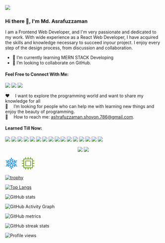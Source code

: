![](https://scontent.fdac99-1.fna.fbcdn.net/v/t39.30808-6/s960x960/259986917_726483308326026_7823771125857726523_n.jpg?_nc_cat=106&ccb=1-5&_nc_sid=e3f864&_nc_ohc=k0KF4QeZybAAX_D-wJ2&_nc_ht=scontent.fdac99-1.fna&oh=f253939f6dbd56f34dfc6c7c5eb74c3b&oe=619FE353)

### Hi there 👋, I'm Md. Asrafuzzaman

I am a Frontend Web Developer, and I'm very passionate and dedicated to my work.
With wide experience as a React Web Developer, I have acquired the skills and knowledge necessary to succeed inyour project. I enjoy every step of the design process, from discussion and collaboration.

- 🌱 I’m currently learning MERN STACK Developing
- 👯 I’m looking to collaborate on GitHub.

#### Feel Free to Connect With Me:
[<img src="https://img.shields.io/badge/Facebook-1877F2?style=for-the-badge&logo=facebook&logoColor=white" />](https://facebook.com/masuvon) [<img src="https://img.shields.io/badge/LinkedIn-0077B5?style=for-the-badge&logo=linkedin&logoColor=white" />](https://www.linkedin.com/in/eashovon/) [<img src="https://img.shields.io/badge/Gmail-D14836?style=for-the-badge&logo=gmail&logoColor=white" />](mailto:ashrafuzzaman.shovon.786@gmail.com)


:hearts: &emsp;I want to explore the programming world and want to share my knowledge for all <br/>
🤔 &emsp;I’m looking for people who can help me with learning new things and enjoy the beauty of programming.<br/>
:e-mail: &emsp;How to reach me: ashrafuzzaman.shovon.786@gmail.com.


#### Learned Till Now:
<img src="https://img.shields.io/badge/HTML5-E34F26?style=for-the-badge&logo=html5&logoColor=white" /> <img src="https://img.shields.io/badge/CSS3-1572B6?style=for-the-badge&logo=css3&logoColor=white" /> <img src="https://img.shields.io/badge/Bootstrap-563D7C?style=for-the-badge&logo=bootstrap&logoColor=white" /> <img src="https://img.shields.io/badge/Tailwind_CSS-38B2AC?style=for-the-badge&logo=tailwind-css&logoColor=white" /> <img src="https://img.shields.io/badge/JavaScript-323330?style=for-the-badge&logo=javascript&logoColor=F7DF1E" /> <img src="https://img.shields.io/badge/TypeScript-007ACC?style=for-the-badge&logo=typescript&logoColor=white" /> <img src="https://img.shields.io/badge/React-20232A?style=for-the-badge&logo=react&logoColor=61DAFB" /> <img src="https://img.shields.io/badge/Material--UI-0081CB?style=for-the-badge&logo=material-ui&logoColor=white" /> <img src="https://img.shields.io/badge/React_Router-CA4245?style=for-the-badge&logo=react-router&logoColor=white" /> <img src="https://img.shields.io/badge/firebase-ffca28?style=for-the-badge&logo=firebase&logoColor=black" /> <img src="https://img.shields.io/badge/Node.js-339933?style=for-the-badge&logo=nodedotjs&logoColor=white" /> <img src="https://img.shields.io/badge/Express.js-000000?style=for-the-badge&logo=express&logoColor=white" /> <img src="https://img.shields.io/badge/MongoDB-4EA94B?style=for-the-badge&logo=mongodb&logoColor=white" /> <img src="https://img.shields.io/badge/Heroku-430098?style=for-the-badge&logo=heroku&logoColor=white" /> <img src="https://img.shields.io/badge/Visual_Studio-5C2D91?style=for-the-badge&logo=visual%20studio&logoColor=white" /> <img src="https://img.shields.io/badge/Git-F05032?style=for-the-badge&logo=git&logoColor=white" />



<p align="center">
  <img src="https://github-readme-stats.vercel.app/api?username=eashovon-wd&show_icons=true&theme=tokyonight&line_height=52" />
  <img width="37.2%" src="https://github-readme-stats.vercel.app/api/top-langs/?username=eashovon-wd&count_private=true&theme=tokyonight&line_height=52" />
</p>



<a href='https://archiveprogram.github.com/'><img src='https://raw.githubusercontent.com/acervenky/animated-github-badges/master/assets/acbadge.gif' width='40' height='40'></a> <a href='https://docs.github.com/en/developers'><img src='https://raw.githubusercontent.com/acervenky/animated-github-badges/master/assets/devbadge.gif' width='40' height='40'></a> 

[![trophy](https://github-profile-trophy.vercel.app/?username=eashovon)](https://github.com/ryo-ma/github-profile-trophy)

[![Top Langs](https://github-readme-stats.vercel.app/api/top-langs/?username=eashovon)](https://github.com/anuraghazra/github-readme-stats)

![GitHub stats](https://github-readme-stats.vercel.app/api?username=eashovon&show_icons=true&count_private=true)  

![GitHub Activity Graph](https://activity-graph.herokuapp.com/graph?username=eashovon)  

![GitHub metrics](https://metrics.lecoq.io/eashovon)  

![GitHub streak stats](https://github-readme-streak-stats.herokuapp.com/?user=eashovon)  

![Profile views](https://gpvc.arturio.dev/eashovon)  
